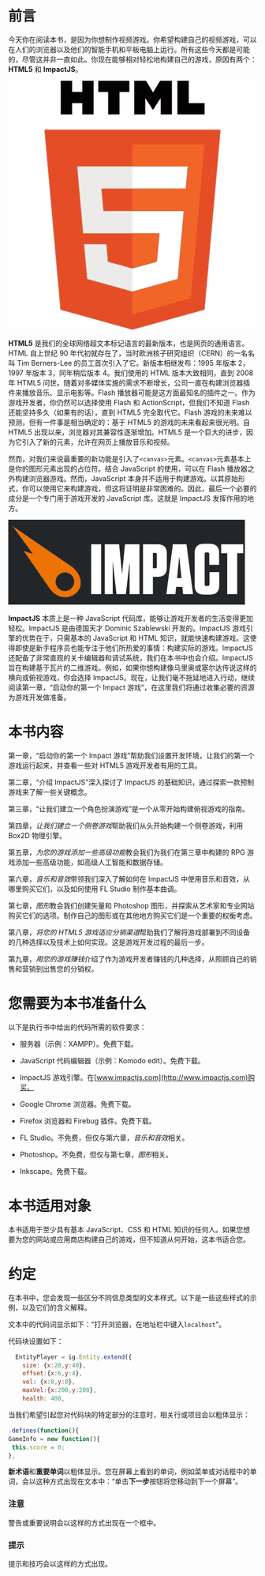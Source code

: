 # 前言

今天你在阅读本书，是因为你想制作视频游戏。你希望构建自己的视频游戏，可以在人们的浏览器以及他们的智能手机和平板电脑上运行。所有这些今天都是可能的，尽管这并非一直如此。你现在能够相对轻松地构建自己的游戏，原因有两个：**HTML5** 和 **ImpactJS**。

![前言](img/4568_0_1.jpg)

**HTML5** 是我们的全球网络超文本标记语言的最新版本，也是网页的通用语言。HTML 自上世纪 90 年代初就存在了，当时欧洲核子研究组织（CERN）的一名名叫 Tim Berners-Lee 的员工首次引入了它。新版本相继发布：1995 年版本 2，1997 年版本 3，同年稍后版本 4。我们使用的 HTML 版本大致相同，直到 2008 年 HTML5 问世。随着对多媒体实施的需求不断增长，公司一直在构建浏览器插件来播放音乐、显示电影等。Flash 播放器可能是这方面最知名的插件之一。作为游戏开发者，你仍然可以选择使用 Flash 和 ActionScript，但我们不知道 Flash 还能坚持多久（如果有的话），直到 HTML5 完全取代它。Flash 游戏的未来难以预测，但有一件事是相当确定的：基于 HTML5 的游戏的未来看起来很光明。自 HTML5 出现以来，浏览器对其兼容性逐渐增加。HTML5 是一个巨大的进步，因为它引入了新的元素，允许在网页上播放音乐和视频。

然而，对我们来说最重要的新功能是引入了`<canvas>`元素。`<canvas>`元素基本上是你的图形元素出现的占位符。结合 JavaScript 的使用，可以在 Flash 播放器之外构建浏览器游戏。然而，JavaScript 本身并不适用于构建游戏。以其原始形式，你可以使用它来构建游戏，但这将证明是非常困难的。因此，最后一个必要的成分是一个专门用于游戏开发的 JavaScript 库。这就是 ImpactJS 发挥作用的地方。

![前言](img/4568_0_2.jpg)

**ImpactJS** 本质上是一种 JavaScript 代码库，能够让游戏开发者的生活变得更加轻松。ImpactJS 是由德国天才 Dominic Szablewski 开发的。ImpactJS 游戏引擎的优势在于，只需基本的 JavaScript 和 HTML 知识，就能快速构建游戏。这使得即使是新手程序员也能专注于他们所热爱的事情：构建实际的游戏。ImpactJS 还配备了非常直观的关卡编辑器和调试系统，我们在本书中也会介绍。ImpactJS 旨在构建基于瓦片的二维游戏。例如，如果你想构建像马里奥或塞尔达传说这样的横向或俯视游戏，你会选择 ImpactJS。现在，让我们毫不拖延地进入行动，继续阅读第一章，“启动你的第一个 Impact 游戏”，在这里我们将通过收集必要的资源为游戏开发做准备。

# 本书内容

第一章，“启动你的第一个 Impact 游戏”帮助我们设置开发环境，让我们的第一个游戏运行起来，并查看一些对 HTML5 游戏开发者有用的工具。

第二章，“介绍 ImpactJS”深入探讨了 ImpactJS 的基础知识，通过探索一款预制游戏来了解一些关键概念。

第三章，“让我们建立一个角色扮演游戏”是一个从零开始构建俯视游戏的指南。

第四章，*让我们建立一个侧卷游戏*帮助我们从头开始构建一个侧卷游戏，利用 Box2D 物理引擎。

第五章，*为您的游戏添加一些高级功能*教会我们为我们在第三章中构建的 RPG 游戏添加一些高级功能，如高级人工智能和数据存储。

第六章，*音乐和音效*带领我们深入了解如何在 ImpactJS 中使用音乐和音效，从哪里购买它们，以及如何使用 FL Studio 制作基本曲调。

第七章，*图形*教会我们创建矢量和 Photoshop 图形，并探索从艺术家和专业网站购买它们的选项。制作自己的图形或在其他地方购买它们是一个重要的权衡考虑。

第八章，*将您的 HTML5 游戏适应分销渠道*帮助我们了解将游戏部署到不同设备的几种选择以及技术上如何实现。这是游戏开发过程的最后一步。

第九章，*用您的游戏赚钱*介绍了作为游戏开发者赚钱的几种选择，从照顾自己的销售和营销到出售您的分销权。

# 您需要为本书准备什么

以下是执行书中给出的代码所需的软件要求：

+   服务器（示例：XAMPP）。免费下载。

+   JavaScript 代码编辑器（示例：Komodo edit）。免费下载。

+   ImpactJS 游戏引擎。在[www.impactjs.com](http://www.impactjs.com)购买。

+   Google Chrome 浏览器。免费下载。

+   Firefox 浏览器和 Firebug 插件。免费下载。

+   FL Studio。不免费，但仅与第六章，*音乐和音效*相关。

+   Photoshop。不免费，但仅与第七章，*图形*相关。

+   Inkscape。免费下载。

# 本书适用对象

本书适用于至少具有基本 JavaScript、CSS 和 HTML 知识的任何人。如果您想要为您的网站或应用商店构建自己的游戏，但不知道从何开始，这本书适合您。

# 约定

在本书中，您会发现一些区分不同信息类型的文本样式。以下是一些这些样式的示例，以及它们的含义解释。

文本中的代码词显示如下：“打开浏览器，在地址栏中键入`localhost`”。

代码块设置如下： 

```js
  EntityPlayer = ig.Entity.extend({
    size: {x:20,y:40},
    offset:{x:6,y:4},
    vel: {x:0,y:0},
    maxVel:{x:200,y:200},
    health: 400,
```

当我们希望引起您对代码块的特定部分的注意时，相关行或项目会以粗体显示：

```js
.defines(function(){
GameInfo = new function(){
 this.score = 0;
},

```

**新术语**和**重要单词**以粗体显示。您在屏幕上看到的单词，例如菜单或对话框中的单词，会以这种方式出现在文本中：“单击**下一步**按钮将您移动到下一个屏幕”。

### 注意

警告或重要说明会以这样的方式出现在一个框中。

### 提示

提示和技巧会以这样的方式出现。
